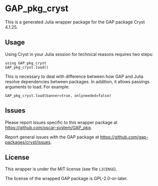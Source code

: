 # GAP_pkg_cryst

This is a generated Julia wrapper package for the GAP package Cryst 4.1.25.

## Usage

Using Cryst in your Julia session for technical reasons requires two steps:

    using GAP_pkg_cryst
    GAP_pkg_cryst.load()

This is necessary to deal with difference between how GAP and Julia
resolve dependencies between packages. In addition, it allows passings
arguments to load. For example:

    GAP_pkg_cryst.load(banner=true, onlyneeded=false)

## Issues

Please report issues specific to this wrapper package at <https://github.com/oscar-system/GAP_pkg>.

Report general issues with the GAP package at <https://github.com/gap-packages/cryst/issues>.

## License

This wrapper is under the MIT license (see file `LICENSE`).

The license of the wrapped GAP package is GPL-2.0-or-later.

